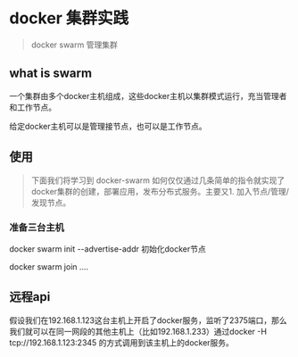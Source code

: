 # docker 集群实践
> docker swarm 管理集群

## what is swarm
一个集群由多个docker主机组成，这些docker主机以集群模式运行，充当管理者和工作节点。

给定docker主机可以是管理接节点，也可以是工作节点。

## 使用
> 下面我们将学习到 docker-swarm 如何仅仅通过几条简单的指令就实现了docker集群的创建，部署应用，发布分布式服务。主要又1. 加入节点/管理/发现节点。
### 准备三台主机
docker swarm init --advertise-addr <ip>
初始化docker节点

docker swarm join ....


## 远程api
假设我们在192.168.1.123这台主机上开启了docker服务，监听了2375端口，那么我们就可以在同一网段的其他主机上（比如192.168.1.233）通过docker -H tcp://192.168.1.123:2345 <command>的方式调用到该主机上的docker服务。